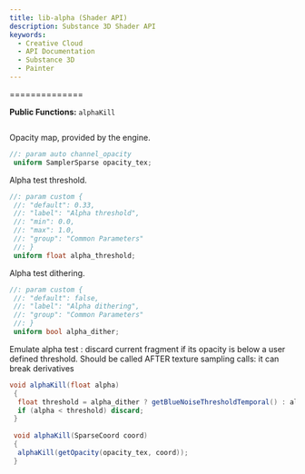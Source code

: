 ```yaml
---
title: lib-alpha (Shader API)
description: Substance 3D Shader API
keywords:
  - Creative Cloud
  - API Documentation
  - Substance 3D
  - Painter
---
```














[ ](#section-0)












[ ](#section-1)


==============


**Public Functions:**
`alphaKill`





```glsl


```







[ ](#section-2)

Opacity map, provided by the engine.





```glsl
//: param auto channel_opacity
 uniform SamplerSparse opacity_tex;
```







[ ](#section-3)

Alpha test threshold.





```glsl
//: param custom {
 //: "default": 0.33,
 //: "label": "Alpha threshold",
 //: "min": 0.0,
 //: "max": 1.0,
 //: "group": "Common Parameters"
 //: }
 uniform float alpha_threshold;
```







[ ](#section-4)

Alpha test dithering.





```glsl
//: param custom {
 //: "default": false,
 //: "label": "Alpha dithering",
 //: "group": "Common Parameters"
 //: }
 uniform bool alpha_dither;
```







[ ](#section-5)

Emulate alpha test : discard current fragment if
 its opacity is below a user defined threshold.
 Should be called AFTER texture sampling calls: it can break derivatives





```glsl
void alphaKill(float alpha)
 {
  float threshold = alpha_dither ? getBlueNoiseThresholdTemporal() : alpha_threshold;
  if (alpha < threshold) discard;
 }
 
 void alphaKill(SparseCoord coord)
 {
  alphaKill(getOpacity(opacity_tex, coord));
 }
 
 
```






